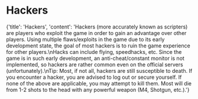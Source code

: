 
# Hackers

{'title': 'Hackers', 'content': 'Hackers (more accurately known as scripters) are players who exploit the game in order to gain an advantage over other players. Using multiple flaws/exploits in the game due to its early development state, the goal of most hackers is to ruin the game experience for other players.\nHacks can include flying, speedhacks, etc. Since the game is in such early development, an anti-cheat/constant monitor is not implemented, so hackers are rather common even on the official servers (unfortunately).\nTip: Most, if not all, hackers are still susceptible to death. If you encounter a hacker, you are advised to log out or secure yourself. If none of the above are applicable, you may attempt to kill them. Most will die from 1-2 shots to the head with any powerful weapon (M4, Shotgun, etc.).'}
